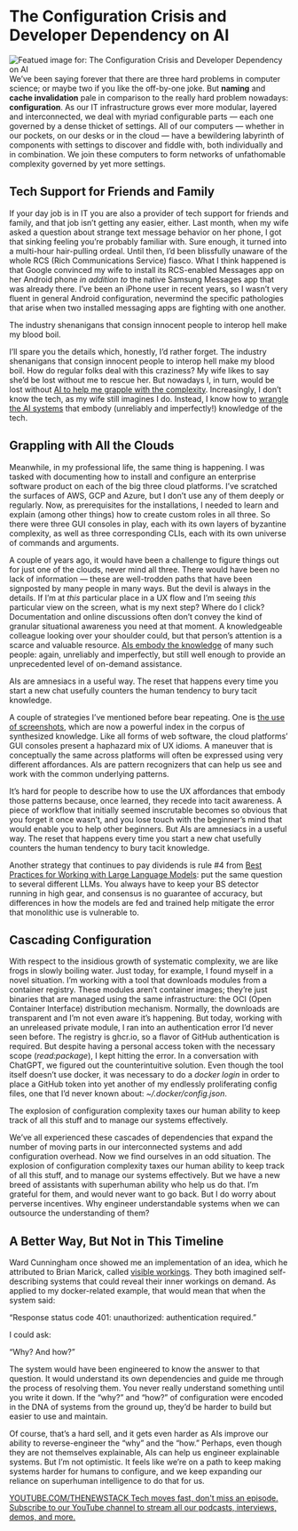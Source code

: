 # The Configuration Crisis and Developer Dependency on AI
![Featued image for: The Configuration Crisis and Developer Dependency on AI](https://cdn.thenewstack.io/media/2025/01/6160404d-osarugue-igbinoba-oofgkbu0g3o-unsplashb-1024x576.jpg)
We’ve been saying forever that there are three hard problems in computer science; or maybe two if you like the off-by-one joke. But **naming** and **cache invalidation** pale in comparison to the really hard problem nowadays: **configuration**. As our IT infrastructure grows ever more modular, layered and interconnected, we deal with myriad configurable parts — each one governed by a dense thicket of settings. All of our computers — whether in our pockets, on our desks or in the cloud — have a bewildering labyrinth of components with settings to discover and fiddle with, both individually and in combination. We join these computers to form networks of unfathomable complexity governed by yet more settings.

## Tech Support for Friends and Family
If your day job is in IT you are also a provider of tech support for friends and family, and that job isn’t getting any easier, either. Last month, when my wife asked a question about strange text message behavior on her phone, I got that sinking feeling you’re probably familiar with. Sure enough, it turned into a multi-hour hair-pulling ordeal. Until then, I’d been blissfully unaware of the whole RCS (Rich Communications Service) fiasco. What I think happened is that Google convinced my wife to install its RCS-enabled Messages app on her Android phone *in addition to* the native Samsung Messages app that was already there. I’ve been an iPhone user in recent years, so I wasn’t very fluent in general Android configuration, nevermind the specific pathologies that arise when two installed messaging apps are fighting with one another.

The industry shenanigans that consign innocent people to interop hell make my blood boil.

I’ll spare you the details which, honestly, I’d rather forget. The industry shenanigans that consign innocent people to interop hell make my blood boil. How do regular folks deal with this craziness? My wife likes to say she’d be lost without me to rescue her. But nowadays I, in turn, would be lost without [AI to help me grapple with the complexity](https://thenewstack.io/choosing-when-to-use-or-not-use-llms-as-a-developer/). Increasingly, I don’t know the tech, as my wife still imagines I do. Instead, I know how to [wrangle the AI systems](https://thenewstack.io/techniques-for-using-llms-to-help-write-a-postgres-function/) that embody (unreliably and imperfectly!) knowledge of the tech.

## Grappling with All the Clouds
Meanwhile, in my professional life, the same thing is happening. I was tasked with documenting how to install and configure an enterprise software product on each of the big three cloud platforms. I’ve scratched the surfaces of AWS, GCP and Azure, but I don’t use any of them deeply or regularly. Now, as prerequisites for the installations, I needed to learn and explain (among other things) how to create custom roles in all three. So there were three GUI consoles in play, each with its own layers of byzantine complexity, as well as three corresponding CLIs, each with its own universe of commands and arguments.

A couple of years ago, it would have been a challenge to figure things out for just one of the clouds, never mind all three. There would have been no lack of information — these are well-trodden paths that have been signposted by many people in many ways. But the devil is always in the details. If I’m at *this* particular place in a UX flow and I’m seeing *this* particular view on the screen, what is my next step? Where do I click? Documentation and online discussions often don’t convey the kind of granular situational awareness you need at that moment. A knowledgeable colleague looking over your shoulder could, but that person’s attention is a scarce and valuable resource. [AIs embody the knowledge](https://thenewstack.io/human-insight-llm-grunt-work-creative-publishing-solution/) of many such people: again, unreliably and imperfectly, but still well enough to provide an unprecedented level of on-demand assistance.

AIs are amnesiacs in a useful way. The reset that happens every time you start a new chat usefully counters the human tendency to bury tacit knowledge.

A couple of strategies I’ve mentioned before bear repeating. One is [the use of screenshots](https://thenewstack.io/how-to-create-software-diagrams-with-chatgpt-and-claude/), which are now a powerful index in the corpus of synthesized knowledge. Like all forms of web software, the cloud platforms’ GUI consoles present a haphazard mix of UX idioms. A maneuver that is conceptually the same across platforms will often be expressed using very different affordances. AIs are pattern recognizers that can help us see and work with the common underlying patterns.

It’s hard for people to describe how to use the UX affordances that embody those patterns because, once learned, they recede into tacit awareness. A piece of workflow that initially seemed inscrutable becomes so obvious that you forget it once wasn’t, and you lose touch with the beginner’s mind that would enable you to help other beginners. But AIs are amnesiacs in a useful way. The reset that happens every time you start a new chat usefully counters the human tendency to bury tacit knowledge.

Another strategy that continues to pay dividends is rule #4 from [Best Practices for Working with Large Language Models](https://thenewstack.io/7-guiding-principles-for-working-with-llms/): put the same question to several different LLMs. You always have to keep your BS detector running in high gear, and consensus is no guarantee of accuracy, but differences in how the models are fed and trained help mitigate the error that monolithic use is vulnerable to.

## Cascading Configuration
With respect to the insidious growth of systematic complexity, we are like frogs in slowly boiling water. Just today, for example, I found myself in a novel situation. I’m working with a tool that downloads modules from a container registry. These modules aren’t container images; they’re just binaries that are managed using the same infrastructure: the OCI (Open Container Interface) distribution mechanism. Normally, the downloads are transparent and I’m not even aware it’s happening. But today, working with an unreleased private module, I ran into an authentication error I’d never seen before. The registry is ghcr.io, so a flavor of GitHub authentication is required. But despite having a personal access token with the necessary scope (*read:package*), I kept hitting the error. In a conversation with ChatGPT, we figured out the counterintuitive solution. Even though the tool itself doesn’t use docker, it was necessary to do a *docker login* in order to place a GitHub token into yet another of my endlessly proliferating config files, one that I’d never known about: *~/.docker/config.json*.

The explosion of configuration complexity taxes our human ability to keep track of all this stuff and to manage our systems effectively.

We’ve all experienced these cascades of dependencies that expand the number of moving parts in our interconnected systems and add configuration overhead. Now we find ourselves in an odd situation. The explosion of configuration complexity taxes our human ability to keep track of all this stuff, and to manage our systems effectively. But we have a new breed of assistants with superhuman ability who help us do that. I’m grateful for them, and would never want to go back. But I do worry about perverse incentives. Why engineer understandable systems when we can outsource the understanding of them?

## A Better Way, But Not in This Timeline
Ward Cunningham once showed me an implementation of an idea, which he attributed to Brian Marick, called [visible workings](https://blog.jonudell.net/2008/03/04/). They both imagined self-describing systems that could reveal their inner workings on demand. As applied to my docker-related example, that would mean that when the system said:

“Response status code 401: unauthorized: authentication required.”

I could ask:

“Why? And how?”

The system would have been engineered to know the answer to that question. It would understand its own dependencies and guide me through the process of resolving them. You never really understand something until you write it down. If the “why?” and “how?” of configuration were encoded in the DNA of systems from the ground up, they’d be harder to build but easier to use and maintain.

Of course, that’s a hard sell, and it gets even harder as AIs improve our ability to reverse-engineer the “why” and the “how.” Perhaps, even though they are not themselves explainable, AIs can help us engineer explainable systems. But I’m not optimistic. It feels like we’re on a path to keep making systems harder for humans to configure, and we keep expanding our reliance on superhuman intelligence to do that for us.

[
YOUTUBE.COM/THENEWSTACK
Tech moves fast, don't miss an episode. Subscribe to our YouTube
channel to stream all our podcasts, interviews, demos, and more.
](https://youtube.com/thenewstack?sub_confirmation=1)